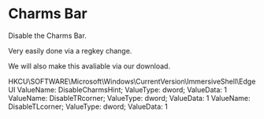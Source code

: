 # Charms Bar

Disable the Charms Bar.

Very easily done via a regkey change.

We will also make this avaliable via our download.

HKCU\SOFTWARE\Microsoft\Windows\CurrentVersion\ImmersiveShell\EdgeUI
    ValueName: DisableCharmsHint; ValueType: dword; ValueData: 1
    ValueName: DisableTRcorner; ValueType: dword; ValueData: 1
    ValueName: DisableTLcorner; ValueType: dword; ValueData: 1

